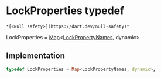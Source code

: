 


# LockProperties typedef






    *[<Null safety>](https://dart.dev/null-safety)*



  

LockProperties
 = [Map](https://api.flutter.dev/flutter/dart-core/Map-class.html)&lt;[LockPropertyNames](../yonomi-sdk/LockPropertyNames.md), dynamic>







## Implementation

```dart
typedef LockProperties = Map<LockPropertyNames, dynamic>;
```







